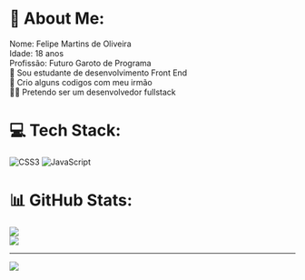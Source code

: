 # 💫 About Me:
Nome: Felipe Martins de Oliveira<br> Idade: 18 anos<br> Profissão: Futuro Garoto de Programa<br>
🔭 Sou estudante de desenvolvimento Front End<br>👯 Crio alguns codigos com meu irmão<br>🧑‍💻 Pretendo ser um desenvolvedor fullstack<br>


# 💻 Tech Stack:
![CSS3](https://img.shields.io/badge/css3-%231572B6.svg?style=for-the-badge&logo=css3&logoColor=white)
![JavaScript](https://img.shields.io/badge/javascript-%23323330.svg?style=for-the-badge&logo=javascript&logoColor=%#8B7765)
# 📊 GitHub Stats:
![](https://github-readme-stats.vercel.app/api?username=Felipe-Martins-De-Olveira&theme=dark&hide_border=false&include_all_commits=false&count_private=false)<br/>
![](https://github-readme-streak-stats.herokuapp.com/?user=Felipe-Martins-De-Olveira&theme=dark&hide_border=false)<br/>


---
[![](https://visitcount.itsvg.in/api?id=Felipe-Martins-De-Olveira&icon=0&color=0)](https://visitcount.itsvg.in)

<!-- Proudly created with GPRM ( https://gprm.itsvg.in ) -->
